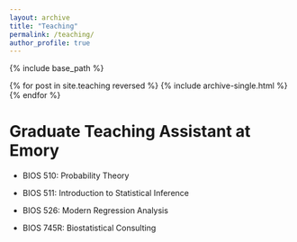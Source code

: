 ```yaml
---
layout: archive
title: "Teaching"
permalink: /teaching/
author_profile: true
---
```


{% include base_path %}

{% for post in site.teaching reversed %}
  {% include archive-single.html %}
{% endfor %}


# Graduate Teaching Assistant at Emory

- BIOS 510: Probability Theory

- BIOS 511: Introduction to Statistical Inference

- BIOS 526: Modern Regression Analysis

- BIOS 745R: Biostatistical Consulting
